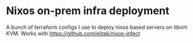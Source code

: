 # Nixos on-prem infra deployment

A bunch of terraform configs I use to deploy nixos based servers on libvirt KVM. 
Works with https://github.com/elitak/nixos-infect 